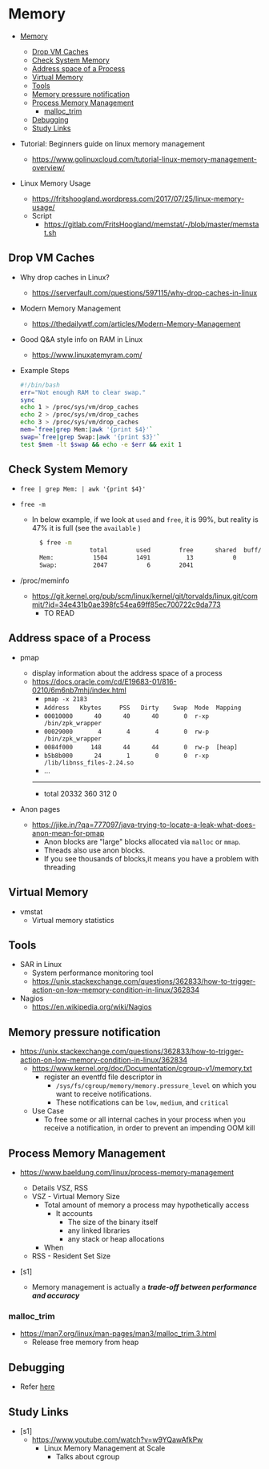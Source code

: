 # Memory

- [Memory](#memory)
  - [Drop VM Caches](#drop-vm-caches)
  - [Check System Memory](#check-system-memory)
  - [Address space of a Process](#address-space-of-a-process)
  - [Virtual Memory](#virtual-memory)
  - [Tools](#tools)
  - [Memory pressure notification](#memory-pressure-notification)
  - [Process Memory Management](#process-memory-management)
    - [malloc_trim](#malloc_trim)
  - [Debugging](#debugging)
  - [Study Links](#study-links)

- Tutorial: Beginners guide on linux memory management
  - <https://www.golinuxcloud.com/tutorial-linux-memory-management-overview/>
- Linux Memory Usage
  - <https://fritshoogland.wordpress.com/2017/07/25/linux-memory-usage/>
  - Script
    - <https://gitlab.com/FritsHoogland/memstat/-/blob/master/memstat.sh>

## Drop VM Caches

- Why drop caches in Linux?
  - <https://serverfault.com/questions/597115/why-drop-caches-in-linux>
- Modern Memory Management
  - <https://thedailywtf.com/articles/Modern-Memory-Management>
- Good Q&A style info on RAM in Linux
  - <https://www.linuxatemyram.com/>

- Example Steps

  ```bash
  #!/bin/bash 
  err="Not enough RAM to clear swap." 
  sync 
  echo 1 > /proc/sys/vm/drop_caches 
  echo 2 > /proc/sys/vm/drop_caches 
  echo 3 > /proc/sys/vm/drop_caches 
  mem=`free|grep Mem:|awk '{print $4}'` 
  swap=`free|grep Swap:|awk '{print $3}'` 
  test $mem -lt $swap && echo -e $err && exit 1 
  ```

## Check System Memory

- `free | grep Mem: | awk '{print $4}'`
- `free -m`
  - In below example, if we look at `used` and `free`, it is 99%, but reality is 47% it is full (see the `available` )

    ```bash
      $ free -m
                    total        used        free      shared  buff/cache   available
      Mem:           1504        1491          13           0         855      792
      Swap:          2047           6        2041
    ```

- /proc/meminfo
  - <https://git.kernel.org/pub/scm/linux/kernel/git/torvalds/linux.git/commit/?id=34e431b0ae398fc54ea69ff85ec700722c9da773>
    - TO READ

## Address space of a Process

- pmap
  - display information about the address space of a process
  - <https://docs.oracle.com/cd/E19683-01/816-0210/6m6nb7mhj/index.html>
    - `pmap -x 2183`
    - `Address   Kbytes     PSS   Dirty    Swap  Mode  Mapping`
    - `00010000      40      40      40       0  r-xp  /bin/zpk_wrapper`
    - `00029000       4       4       4       0  rw-p  /bin/zpk_wrapper`
    - `0084f000     148      44      44       0  rw-p  [heap]`
    - `b5b8b000      24       1       0       0  r-xp  /lib/libnss_files-2.24.so`
    - ...
    - --------  ------  ------  ------  ------
    - total      20332     360     312       0

- Anon pages
  - <https://jike.in/?qa=777097/java-trying-to-locate-a-leak-what-does-anon-mean-for-pmap>
    - Anon blocks are "large" blocks allocated via `malloc` or `mmap`.
    - Threads also use anon blocks.
    - If you see thousands of blocks,it means you have a problem with threading

## Virtual Memory

- vmstat
  - Virtual memory statistics

## Tools

- SAR in Linux
  - System performance monitoring tool
  - <https://unix.stackexchange.com/questions/362833/how-to-trigger-action-on-low-memory-condition-in-linux/362834>
- Nagios
  - <https://en.wikipedia.org/wiki/Nagios>

## Memory pressure notification

- <https://unix.stackexchange.com/questions/362833/how-to-trigger-action-on-low-memory-condition-in-linux/362834>
  - <https://www.kernel.org/doc/Documentation/cgroup-v1/memory.txt>
    - register an eventfd file descriptor in
      - `/sys/fs/cgroup/memory/memory.pressure_level` on which you want to receive notifications.
      - These notifications can be `low`, `medium`, and `critical`
  - Use Case
    - To free some or all internal caches in your process when you receive a notification, in order to prevent an impending OOM kill

## Process Memory Management

- <https://www.baeldung.com/linux/process-memory-management>
  - Details VSZ, RSS
  - VSZ - Virtual Memory Size
    - Total amount of memory a process may hypothetically access
      - It accounts
        - The size of the binary itself
        - any linked libraries
        - any stack or heap allocations
    - When
  - RSS - Resident Set Size

- [s1]
  - Memory management is actually a ***trade-off between performance and accuracy***

### malloc_trim

- <https://man7.org/linux/man-pages/man3/malloc_trim.3.html>
  - Release free memory from heap

## Debugging

- Refer [here](Debugging/Debugging.md)

## Study Links

- [s1]
  - <https://www.youtube.com/watch?v=w9YQawAfkPw>
    - Linux Memory Management at Scale
      - Talks about cgroup
